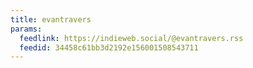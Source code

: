 ```yaml
---
title: evantravers
params:
  feedlink: https://indieweb.social/@evantravers.rss
  feedid: 34458c61bb3d2192e156001508543711
---
```

